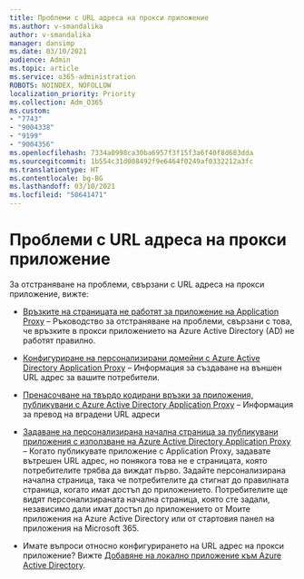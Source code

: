 ```yaml
---
title: Проблеми с URL адреса на прокси приложение
ms.author: v-smandalika
author: v-smandalika
manager: dansimp
ms.date: 03/10/2021
audience: Admin
ms.topic: article
ms.service: o365-administration
ROBOTS: NOINDEX, NOFOLLOW
localization_priority: Priority
ms.collection: Adm_O365
ms.custom:
- "7743"
- "9004338"
- "9199"
- "9004356"
ms.openlocfilehash: 7334a0998ca30ba6957f3f15f3a6f40f8d683dda
ms.sourcegitcommit: 1b554c31d008492f9e6464f0249af0332212a3fc
ms.translationtype: HT
ms.contentlocale: bg-BG
ms.lasthandoff: 03/10/2021
ms.locfileid: "50641471"
---
```

# <a name="application-proxy-url-issues"></a>Проблеми с URL адреса на прокси приложение

За отстраняване на проблеми, свързани с URL адреса на прокси приложение, вижте:

- [Връзките на страницата не работят за приложение на Application Proxy](https://docs.microsoft.com/azure/active-directory/manage-apps/application-proxy-page-links-broken-problem) – Ръководство за отстраняване на проблеми, свързани с това, че връзките в прокси приложението на Azure Active Directory (AD) не работят правилно.

- [Конфигуриране на персонализирани домейни с Azure Active Directory Application Proxy](https://docs.microsoft.com/azure/active-directory/manage-apps/application-proxy-configure-custom-domain) – Информация за създаване на външен URL адрес за вашите потребители.

- [Пренасочване на твърдо кодирани връзки за приложения, публикувани с Azure Active Directory Application Proxy](https://docs.microsoft.com/azure/active-directory/manage-apps/application-proxy-configure-hard-coded-link-translation) – Информация за превод на вградени URL адреси

- [Задаване на персонализирана начална страница за публикувани приложения с използване на Azure Active Directory Application Proxy](https://docs.microsoft.com/azure/active-directory/manage-apps/application-proxy-configure-custom-home-page#change-the-home-page-in-the-azure-portal) – Когато публикувате приложение с Application Proxy, задавате вътрешен URL адрес, но понякога това не е страницата, която потребителите трябва да виждат първо. Задайте персонализирана начална страница, така че потребителите да стигнат до правилната страница, когато имат достъп до приложението. Потребителите ще видят персонализираната начална страница, която сте задали, независимо дали имат достъп до приложението от Моите приложения на Azure Active Directory или от стартовия панел на приложения на Microsoft 365.

- Имате въпроси относно конфигурирането на URL адрес на прокси приложение? Вижте [Добавяне на локално приложение към Azure Active Directory](https://docs.microsoft.com/azure/active-directory/manage-apps/application-proxy-add-on-premises-application#add-an-on-premises-app-to-azure-ad).
 

